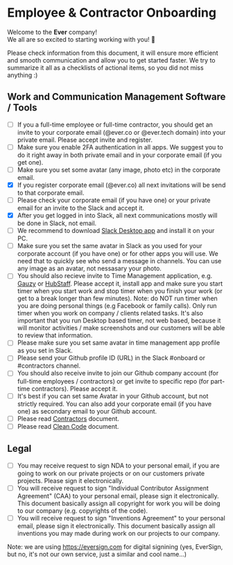 # Employee & Contractor Onboarding

Welcome to the **Ever** company!  
We all are so excited to starting working with you! :rocket:

Please check information from this document, it will ensure more efficient and smooth communication and allow you to get started faster.
We try to summarize it all as a checklists of actional items, so you did not miss anything :)

## Work and Communication Management Software / Tools

- [ ] If you a full-time employee or full-time contractor, you should get an invite to your corporate email (@ever.co or @ever.tech domain) into your private email. Please accept invite and register.
- [ ] Make sure you enable 2FA authentication in all apps. We suggest you to do it right away in both private email and in your corporate email (if you get one).
- [ ] Make sure you set some avatar (any image, photo etc) in the corporate email.
- [x] If you register corporate email (@ever.co) all next invitations will be send to that corporate email.
- [ ] Please check your corporate email (if you have one) or your private email for an invite to the Slack and accept it.
- [x] After you get logged in into Slack, all next communications mostly will be done in Slack, not email.
- [ ] We recommend to download [Slack Desktop app](https://slack.com/intl/en-us/downloads) and install it on your PC. 
- [ ] Make sure you set the same avatar in Slack as you used for your corporate account (if you have one) or for other apps you will use. We need that to quickly see who send a message in channels. You can use any image as an avatar, not nessasary your photo. 
- [ ] You should also recieve invite to Time Management application, e.g. [Gauzy](https://github.com/ever-co/gauzy) or [HubStaff](https://hubstaff.com/). Please accept it, install app and make sure you start timer when you start work and stop timer when you finish your work (or get to a break longer than few minutes). Note: do NOT run timer when you are doing personal things (e.g Facebook or family calls). Only run timer when you work on company / clients related tasks. It's also important that you run Desktop based timer, not web based, because it will monitor activities / make screenshots and our customers will be able to review that information.
- [ ] Please make sure you set same avatar in time management app profile as you set in Slack.
- [ ] Please send your Github profile ID (URL) in the Slack #onboard or #contractors channel.
- [ ] You should also receive invite to join our Github company account (for full-time employees / contractors) or get invite to specific repo (for part-time contractors). Please accept it.
- [ ] It's best if you can set same Avatar in your Github account, but not strictly required. You can also add your corporate email (if you have one) as secondary email to your Github account.
- [ ] Please read [Contractors](https://github.com/ever-co/handbook/blob/master/contractors.md) document.
- [ ] Please read [Clean Code](https://github.com/ever-co/handbook/blob/master/clean-code.md) document.

## Legal

- [ ] You may receive request to sign NDA to your personal email, if you are going to work on our private projects or on our customers private projects. Please sign it electronically. 
- [ ] You will receive request to sign "Individual Contributor Assignment Agreement" (CAA) to your personal email, please sign it electronically. This document basically assign all copyright for work you will be doing to our company (e.g. copyrights of the code).
- [ ] You will receive request to sign "Inventions Agreement" to your personal email, please sign it electronically. This document basically assign all inventions you may made during work on our projects to our company.

Note: we are using https://eversign.com for digital signining (yes, EverSign, but no, it's not our own service, just a similar and cool name...)
